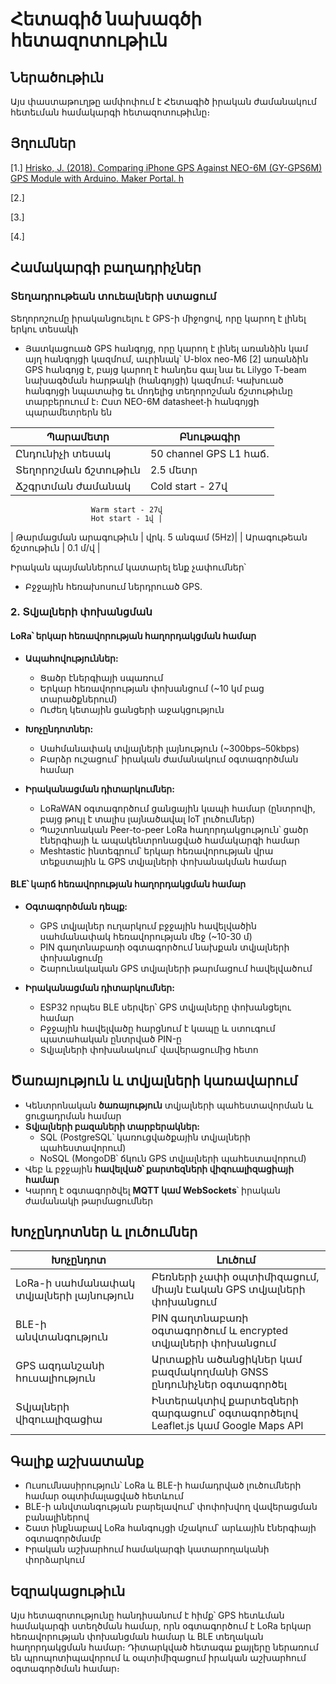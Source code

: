 # Հետագիծ նախագծի հետազոտութիւն

## Ներածութիւն
Այս փաստաթուղթը ամփոփում է Հետագիծ իրական ժամանակում հետեւման համակարգի հետազոտութիւնը։

[//]: # (Աւելացնել GPS֊ի տեխնոլոգիայի նկարագրութիւն)

[//]: # (Աւելացնել բջջային հեռախոսում կոորդինատների ստացման մասին տեղեկութիւն)

## Յղումներ
\[1.\] [Hrisko, J. (2018). Comparing iPhone GPS Against NEO-6M (GY-GPS6M) GPS Module with Arduino. Maker Portal. h](https://makersportal.com/blog/2018/5/9/comparing-iphone-gps-against-neo-6m-gy-gps6m-gps-module-with-arduino)

\[2.\] 

\[3.\] 

\[4.\] 
  
## Համակարգի բաղադրիչներ

### Տեղադրութեան տուեալների ստացում
[//]: # (աւելացնել տուիչների մասին)

<a id="smart-gps-comparison"></a>
Տեղորոշումը իրականցուելու է GPS-ի միջոցով, որը կարող է լինել երկու տեսակի
- Յատկացուած GPS հանգոյց, որը կարող է լինել առանձին կամ այղ հանգոյցի կազմում, աւրինակ՝ U-blox neo-M6 [2] առանձին GPS հանգոյց է, բայց կարող է հանդես գալ նա եւ Lilygo T-beam նախագծման հարթակի (հանգոյցի) կազմում։ Կախուած հանգոյցի նպատաից եւ մոդելից տեղորոշման ճշտութիւնը տարբերուում է։
Ըստ NEO-6M datasheet֊ի հանգոյցի պարամետրերն են
    
| Պարամետր       | Բնութագիր      |
|----------------|----------------|
| Ընդունիչի տեսակ | 50 channel GPS L1  հաճ․  |
| Տեղորոշման ճշտութիւն | 2.5 մետր |
| Ճշգրտման ժամանակ  | Cold start - 27վ  
                      Warm start - 27վ
                      Hot start - 1վ |
| Թարմացման արագութիւն | վրկ․ 5 անգամ (5Hz)|
| Արագութեան ճշտութիւն | 0.1 մ/վ |



Իրական պայմաններում կատարել ենք չափումներ՝

- Բջջային հեռախոսում ներդրուած GPS․ 


[//]: # (Կատարել համեմատութիւն երկուսի միջեւ)

### 2. **Տվյալների փոխանցման**
#### **LoRa՝ երկար հեռավորության հաղորդակցման համար**
- **Ապահովություններ:** 
  - Ցածր էներգիայի սպառում
  - Երկար հեռավորության փոխանցում (~10 կմ բաց տարածքներում)
  - Ուժեղ կետային ցանցերի աջակցություն
- **Խոչընդոտներ:**
  - Սահմանափակ տվյալների լայնություն (~300bps–50kbps)
  - Բարձր ուշացում՝ իրական ժամանակում օգտագործման համար
  
- **Իրականացման դիտարկումներ:**
  - LoRaWAN օգտագործում ցանցային կապի համար (ընտրովի, բայց թույլ է տալիս լայնածավալ IoT լուծումներ)
  - Պաշտոնական Peer-to-peer LoRa հաղորդակցություն՝ ցածր էներգիայի և ապակենտրոնացված համակարգի համար
  - Meshtastic ինտեգրում՝ երկար հեռավորության վրա տեքստային և GPS տվյալների փոխանակման համար
  
#### **BLE՝ կարճ հեռավորության հաղորդակցման համար**
- **Օգտագործման դեպք:**
  - GPS տվյալներ ուղարկում բջջային հավելվածին սահմանափակ հեռավորության մեջ (~10-30 մ)
  - PIN գաղտնաբառի օգտագործում նախքան տվյալների փոխանցումը
  - Շարունակական GPS տվյալների թարմացում հավելվածում
  
- **Իրականացման դիտարկումներ:**
  - ESP32 որպես BLE սերվեր՝ GPS տվյալները փոխանցելու համար
  - Բջջային հավելվածը հարցնում է կապը և ստուգում պատահական ընտրված PIN-ը
  - Տվյալների փոխանակում՝ վավերացումից հետո
  
## Ծառայություն և տվյալների կառավարում
- Կենտրոնական **ծառայություն** տվյալների պահեստավորման և ցուցադրման համար
- **Տվյալների բազաների տարբերակներ:**
  - SQL (PostgreSQL՝ կառուցվածքային տվյալների պահեստավորում)
  - NoSQL (MongoDB՝ ճկուն GPS տվյալների պահեստավորում)
- Վեբ և բջջային **հավելված՝ քարտեզների վիզուալիզացիայի համար**
- Կարող է օգտագործվել **MQTT կամ WebSockets**՝ իրական ժամանակի թարմացումներ
    
## Խոչընդոտներ և լուծումներ
| Խոչընդոտ | Լուծում |
|-----------|----------|
| LoRa-ի սահմանափակ տվյալների լայնություն | Բեռների չափի օպտիմիզացում, միայն էական GPS տվյալների փոխանցում |
| BLE-ի անվտանգություն | PIN գաղտնաբառի օգտագործում և encrypted տվյալների փոխանցում |
| GPS ազդանշանի հուսալիություն | Արտաքին ածանցիկներ կամ բազմակողմանի GNSS ընդունիչներ օգտագործել |
| Տվյալների վիզուալիզացիա | Ինտերակտիվ քարտեզների զարգացում՝ օգտագործելով Leaflet.js կամ Google Maps API |
  
## Գալիք աշխատանք
- Ուսումնասիրություն՝ LoRa և BLE-ի համադրված լուծումների համար օպտիմալացված հետևում
- BLE-ի անվտանգության բարելավում՝ փոփոխվող վավերացման բանալիներով
- Շատ ինքնաբավ LoRa հանգույցի մշակում՝ արևային էներգիայի օգտագործմամբ
- Իրական աշխարհում համակարգի կատարողականի փորձարկում
  
## Եզրակացութիւն
Այս հետազոտությունը հանդիսանում է հիմք՝ GPS հետևման համակարգի ստեղծման համար, որն օգտագործում է LoRa երկար հեռավորության փոխանցման համար և BLE տեղական հաղորդակցման համար։ Դիտարկված հետագա քայլերը ներառում են պրոպոտիպավորում և օպտիմիզացում իրական աշխարհում օգտագործման համար։
